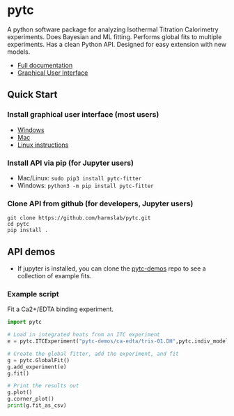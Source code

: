 # pytc
A python software package for analyzing Isothermal Titration Calorimetry
experiments.  Does Bayesian and ML fitting.  Performs global fits to 
multiple experiments.  Has a clean Python API. Designed for easy extension
with new models.

 + [Full documentation](https://pytc.readthedocs.io/en/latest/)
 + [Graphical User Interface](https://github.com/harmslab/pytc-gui)

## Quick Start

### Install graphical user interface (most users)
 + [Windows](https://github.com/harmslab/pytc-gui/releases/download/1.2.2/pytc-gui_v1.2.2_setup.exe)
 + [Mac](https://github.com/harmslab/pytc-gui/releases/download/1.2.2/pytc-gui_v1.2.2.dmg)
 + [Linux instructions](https://pytc-gui.readthedocs.io/en/latest/installation.html)

### Install API via pip (for Jupyter users)
 + Mac/Linux: `sudo pip3 install pytc-fitter`
 + Windows: `python3 -m pip install pytc-fitter`

### Clone API from github (for developers, Jupyter users)

```
git clone https://github.com/harmslab/pytc.git
cd pytc
pip install .
```

## API demos
 + If jupyter is installed, you can clone the [pytc-demos](https://github.com/harmslab/pytc-demos)
   repo to see a collection of example fits.

### Example script
Fit a Ca2+/EDTA binding experiment.

```Python
import pytc

# Load in integrated heats from an ITC experiment
e = pytc.ITCExperiment("pytc-demos/ca-edta/tris-01.DH",pytc.indiv_models.SingleSite)

# Create the global fitter, add the experiment, and fit
g = pytc.GlobalFit()
g.add_experiment(e)
g.fit()

# Print the results out
g.plot()
g.corner_plot()
print(g.fit_as_csv)
```
